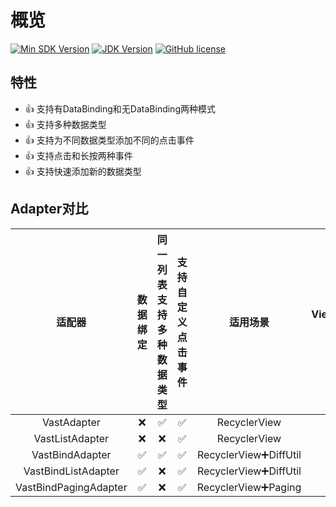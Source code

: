 # 概览

[![Min SDK Version](https://img.shields.io/badge/min%20sdk%20version-23-yellowgreen)](https://img.shields.io/badge/min%20sdk%20version-23-yellowgreen)
[![JDK Version](https://img.shields.io/badge/jdk%20version-17-2300b894?style=flat)](https://img.shields.io/badge/jdk%20version-17-2300b894)
[![GitHub license](https://img.shields.io/badge/license-Apache%20License%202.0-blue.svg?style=flat)](https://www.apache.org/licenses/LICENSE-2.0)

## 特性

- 👍 支持有DataBinding和无DataBinding两种模式
- 👍 支持多种数据类型
- 👍 支持为不同数据类型添加不同的点击事件
- 👍 支持点击和长按两种事件
- 👍 支持快速添加新的数据类型

## Adapter对比

|适配器|数据绑定|同一列表支持多种数据类型|支持自定义点击事件|适用场景|ViewHolder类型|
|:-:|:-:|:-:|:-:|:-:|:-:|
|VastAdapter|❌|✅|✅|RecyclerView||
|VastListAdapter|❌|❌|✅|RecyclerView||
|VastBindAdapter|✅|✅|✅|RecyclerView➕DiffUtil||
|VastBindListAdapter|✅|❌|✅|RecyclerView➕DiffUtil||
|VastBindPagingAdapter|✅|❌|✅|RecyclerView➕Paging||